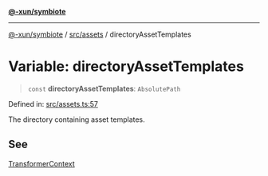 [**@-xun/symbiote**](../../../README.md)

***

[@-xun/symbiote](../../../README.md) / [src/assets](../README.md) / directoryAssetTemplates

# Variable: directoryAssetTemplates

> `const` **directoryAssetTemplates**: `AbsolutePath`

Defined in: [src/assets.ts:57](https://github.com/Xunnamius/symbiote/blob/51eddb5973356cb1aa2a534c04d214fae24d5526/src/assets.ts#L57)

The directory containing asset templates.

## See

[TransformerContext](../type-aliases/TransformerContext.md)
